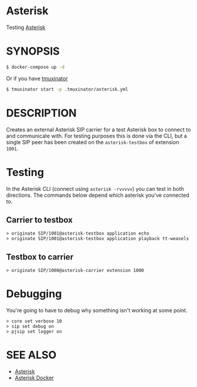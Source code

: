 # Asterisk
Testing [Asterisk]

# SYNOPSIS

```sh
$ docker-compose up -d
```

Or if you have [tmuxinator]

```sh
$ tmuxinator start -p .tmuxinator/asterisk.yml
```

# DESCRIPTION

Creates an external Asterisk SIP carrier for a test Asterisk box to connect to
and communicate with. For testing purposes this is done via the CLI, but a
single SIP peer has been created on the `asterisk-testbox` of extension `1001`.

# Testing

In the Asterisk CLI (connect using `asterisk -rvvvvv`) you can test in both
directions. The commands below depend which asterisk you've connected to.

## Carrier to testbox
```
> originate SIP/1001@asterisk-testbox application echo
> originate SIP/1001@asterisk-testbox application playback tt-weasels
```

## Testbox to carrier

```
> originate SIP/1000@asterisk-carrier extension 1000
```

# Debugging

You're going to have to debug why something isn't working at some point.

```
> core set verbose 10
> sip set debug on
> pjsip set logger on
```

# SEE ALSO
* [Asterisk]
* [Asterisk Docker](https://github.com/dougbtv/docker-asterisk/blob/master/asterisk/13/Dockerfile/)

[Asterisk]: https://www.asterisk.org/
[tmuxinator]: https://github.com/tmuxinator/tmuxinator
